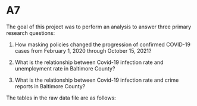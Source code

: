 # A7

The goal of this project was to perform an analysis to answer three primary research questions:

1. How masking policies changed the progression of confirmed COVID-19 cases from February 1, 2020 through October 15, 2021?

2. What is the relationship between Covid-19 infection rate and unemployment rate in Baltimore County?

3. What is the relationship between Covid-19 infection rate and crime reports in Baltimore County?



The tables in the raw data file are as follows:

